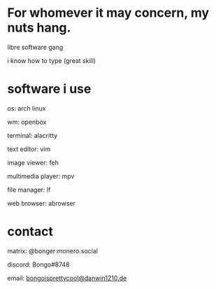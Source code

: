 # For whomever it may concern, my nuts hang.

libre software gang

i know how to type (great skill)

# software i use

os: arch linux

wm: openbox

terminal: alacritty

text editor: vim

image viewer: feh

multimedia player: mpv

file manager: lf

web browser: abrowser

# contact
matrix: @bonger:monero.social

discord: Bongo#8748

email: bongoisprettycool@danwin1210.de
